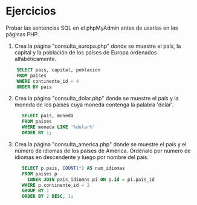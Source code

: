 Ejercicios
==========

Probar las sentencias SQL en el phpMyAdmin antes de usarlas en las páginas PHP.

1. Crea la página "consulta_europa.php" donde se muestre el país, la capital y la población de los países de Europa ordenados alfabéticamente.

```sql
    SELECT pais, capital, poblacion
    FROM paises
    WHERE continente_id = 4
    ORDER BY pais
```    

2. Crea la página "consulta_dolar.php" donde se muestre el país y la moneda de los países cuya moneda contenga la palabra 'dolar'.

```sql
      SELECT pais, moneda
      FROM paises
      WHERE moneda LIKE '%dolar%'
      ORDER BY 1;
```

3. Crea la página "consulta_america.php" donde se muestre el país y el número de idiomas de los países de América. Ordénalo por número de idiomas en descendente y luego por nombre del país.

```sql
      SELECT p.pais, COUNT(*) AS num_idiomas
      FROM paises p
        INNER JOIN pais_idiomas pi ON p.id = pi.pais_id
      WHERE p.continente_id = 2
      GROUP BY 1
      ORDER BY 2 DESC, 1;
```    
